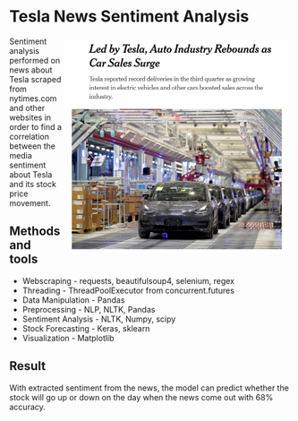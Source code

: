 # Tesla News Sentiment Analysis 

<img align="right" vspace="5" hspace="5" src="./img/logo.png" width="400">
Sentiment analysis performed on news about Tesla scraped from nytimes.com and other websites
in order to find a correlation between the media sentiment about Tesla and its stock price
movement.

## Methods and tools
* Webscraping - requests, beautifulsoup4, selenium, regex
* Threading - ThreadPoolExecutor from concurrent.futures
* Data Manipulation - Pandas
* Preprocessing - NLP, NLTK, Pandas
* Sentiment Analysis - NLTK, Numpy, scipy
* Stock Forecasting - Keras, sklearn
* Visualization - Matplotlib

## Result
With extracted sentiment from the news, the model can predict whether the stock will go up or down
on the day when the news come out with 68% accuracy.